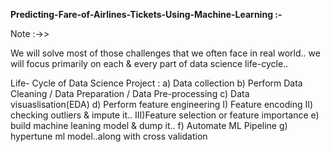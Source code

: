 **Predicting-Fare-of-Airlines-Tickets-Using-Machine-Learning :-**

Note :->>

We will solve most of those challenges that we often face in real world..
we will focus primarily on each & every part of data science life-cycle..

 Life- Cycle of Data Science Project :
    a) Data collection
    b) Perform Data Cleaning / Data Preparation / Data Pre-processing 
    c) Data visuaslisation(EDA)
    d) Perform feature engineering
        I)  Feature encoding
        II) checking outliers & impute it..
        III)Feature selection or feature importance
    e) build machine leaning model & dump it..
    f) Automate ML Pipeline 
    g) hypertune ml model..along with cross validation
        

